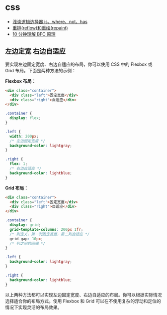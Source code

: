 # css
* [浅谈逻辑选择器 is、where、not、has](https://mp.weixin.qq.com/s/QBEYNDJz54qcAo1IVZ45pg)
* [重排(reflow)和重绘(repaint)](https://juejin.cn/post/6844904083212468238)
* [10 分钟理解 BFC 原理](https://zhuanlan.zhihu.com/p/25321647)

## 左边定宽 右边自适应

要实现左边固定宽度、右边自适应的布局，你可以使用 CSS 中的 Flexbox 或 Grid 布局。下面是两种方法的示例：

**Flexbox 布局：**

```html
<div class="container">
  <div class="left">固定宽度</div>
  <div class="right">自适应</div>
</div>
```

```css
.container {
  display: flex;
}

.left {
  width: 200px;
  /* 左边固定宽度 */
  background-color: lightgray;
}

.right {
  flex: 1;
  /* 右边自适应 */
  background-color: lightblue;
}
```

**Grid 布局：**

```html
<div class="container">
  <div class="left">固定宽度</div>
  <div class="right">自适应</div>
</div>
```

```css
.container {
  display: grid;
  grid-template-columns: 200px 1fr;
  /* 列定义，第一列固定宽度，第二列自适应 */
  grid-gap: 10px;
  /* 列之间的间隔 */
}

.left {
  background-color: lightgray;
}

.right {
  background-color: lightblue;
}
```

以上两种方法都可以实现左边固定宽度、右边自适应的布局。你可以根据实际情况选择适合你的布局方式。使用 Flexbox 和 Grid 可以在不使用复杂的浮动和定位的情况下实现灵活的布局效果。
